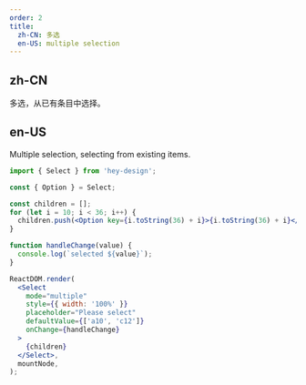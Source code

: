 ```yaml
---
order: 2
title:
  zh-CN: 多选
  en-US: multiple selection
---
```


## zh-CN

多选，从已有条目中选择。

## en-US

Multiple selection, selecting from existing items.

```jsx
import { Select } from 'hey-design';

const { Option } = Select;

const children = [];
for (let i = 10; i < 36; i++) {
  children.push(<Option key={i.toString(36) + i}>{i.toString(36) + i}</Option>);
}

function handleChange(value) {
  console.log(`selected ${value}`);
}

ReactDOM.render(
  <Select
    mode="multiple"
    style={{ width: '100%' }}
    placeholder="Please select"
    defaultValue={['a10', 'c12']}
    onChange={handleChange}
  >
    {children}
  </Select>,
  mountNode,
);
```
